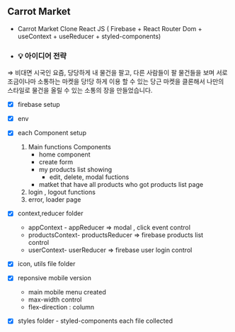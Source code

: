 ## Carrot Market

* Carrot Market Clone React JS ( Firebase + React Router Dom + useContext + useReducer + styled-components)

* ### 💡 아이디어 전략
⇒  비대면 시국인 요즘, 당당하게 내 물건을 팔고, 다른 사람들이 팔 물건들을 보며 서로 조금이나마 소통하는 마켓을 당!당 하게 이용 할 수 있는 당근 마켓을 클론해서 나만의 스타일로 물건을 올릴 수 있는 소통의 장을 만들었습니다.

- [x] firebase setup
- [x] env 
- [x] each Component setup
    1. Main functions Components
        - home component
        - create form
        - my products list showing  
            - edit, delete, modal fuctions
        - matket that have all products who got products list page
    2. login , logout functions
    3. error, loader page
- [x] context,reducer folder
    - appContext - appReducer => modal , click event control
    - productsContext- productsReducer => firebase products list   
        control
    - userContext- userReducer => firebase user login control

- [x] icon, utils file folder 
- [x] reponsive mobile version 
    - main mobile menu created
    - max-width control
    - flex-direction : column 
- [x] styles folder - styled-components each file collected
